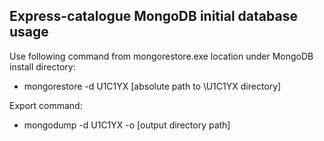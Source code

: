 ## Express-catalogue MongoDB initial database usage
Use following command from mongorestore.exe location under MongoDB install directory:
- mongorestore -d U1C1YX [absolute path to \U1C1YX directory]

Export command:
- mongodump -d U1C1YX -o [output directory path]